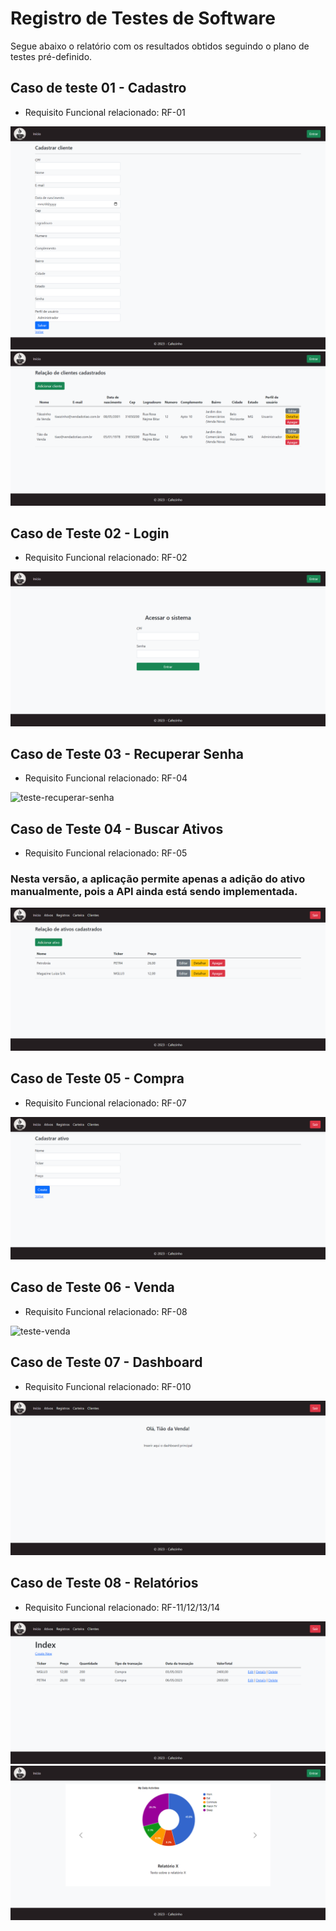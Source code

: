 # Registro de Testes de Software

Segue abaixo o relatório com os resultados obtidos seguindo o plano de testes pré-definido.


## Caso de teste 01 - Cadastro
* Requisito Funcional relacionado: RF-01

![teste-cadastro](img/ClientesCadastro.png)
![teste-cadastro](img/ClientesLista.png)


## Caso de Teste 02 - Login
* Requisito Funcional relacionado: RF-02

![teste-login](img/Login.png)


## Caso de Teste 03 - Recuperar Senha
* Requisito Funcional relacionado: RF-04

![teste-recuperar-senha]()


## Caso de Teste 04 - Buscar Ativos
 * Requisito Funcional relacionado: RF-05

### **Nesta versão, a aplicação permite apenas a adição do ativo manualmente, pois a API ainda está sendo implementada.**

![teste-busca-ativos](img/AtivosLista.png)


## Caso de Teste 05 - Compra
* Requisito Funcional relacionado: RF-07

![teste-compra](img/AtivosCadastro.png)


## Caso de Teste 06 - Venda
* Requisito Funcional relacionado: RF-08

![teste-venda]()


## Caso de Teste 07 - Dashboard
* Requisito Funcional relacionado: RF-010

![teste-dashboard](img/DashboardPrincipal.png)


## Caso de Teste 08 - Relatórios
* Requisito Funcional relacionado: RF-11/12/13/14

![teste-relatorios](img/RegistroLista.png)
![teste-relatorios](img/Home.png)